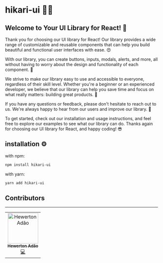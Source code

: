 # hikari-ui 🎨🐲

## Welcome to Your UI Library for React! 🎉

Thank you for choosing our UI library for React! Our library provides a wide range of customizable and reusable components that can help you build beautiful and functional user interfaces with ease. 😍

With our library, you can create buttons, inputs, modals, alerts, and more, all without having to worry about the design and functionality of each component. 🚀

We strive to make our library easy to use and accessible to everyone, regardless of their skill level. Whether you're a beginner or an experienced developer, we believe that our library can help you save time and focus on what really matters: building great products. 💪

If you have any questions or feedback, please don't hesitate to reach out to us. We're always happy to hear from our users and improve our library. 🤗

To get started, check out our installation and usage instructions, and feel free to explore our examples to see what our library can do. Thanks again for choosing our UI library for React, and happy coding! 😎

## installation ⚙️

with npm:

```bash
npm install hikari-ui
```

with yarn:

```bash
yarn add hikari-ui
```

## Contributors

<hr>
<table>
  <tr>
    <td align="center">
      <a href="https://github.com/Hewerton80">
        <img src="https://github.com/Hewerton80.png" 
            width="100px;" 
            alt="Hewerton Adão"/>
        <br />
        <sub><b>Hewerton Adão </b></sub>
      </a><br />
      <a href="https://github.com/Hewerton80" title="Code">💻</a>
    </td>
  </tr>
</table>

